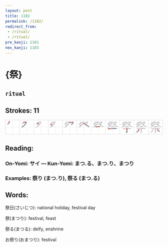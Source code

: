 ```yaml
---
layout: post
title: 1102
permalink: /1102/
redirect_from:
 - /ritual/
 - /ritual/
pre_kanji: 1101
nex_kanji: 1103
---
```


# {祭}

## `ritual`

## Strokes: 11

<div class="stroke"><img src="../images/E7A5AD.png" /></div>

## Reading:

### On-Yomi: サイ &mdash; Kun-Yomi: まつ.る、まつ.り、まつり

### Examples: 祭り (まつ.り), 祭る (まつ.る)

## Words:

祭日(さいじつ): national holiday, festival day

祭(まつり): festival, feast

祭る(まつる): deify, enshrine

お祭り(おまつり): festival
